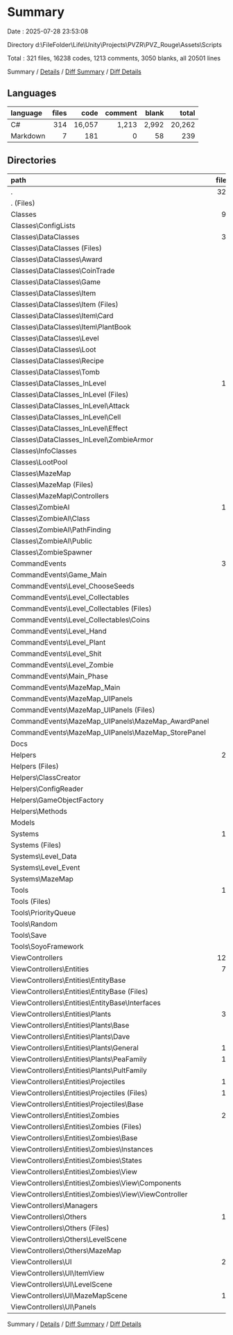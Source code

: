# Summary

Date : 2025-07-28 23:53:08

Directory d:\\FileFolder\\Life\\Unity\\Projects\\PVZR\\PVZ_Rouge\\Assets\\Scripts

Total : 321 files,  16238 codes, 1213 comments, 3050 blanks, all 20501 lines

Summary / [Details](details.md) / [Diff Summary](diff.md) / [Diff Details](diff-details.md)

## Languages
| language | files | code | comment | blank | total |
| :--- | ---: | ---: | ---: | ---: | ---: |
| C# | 314 | 16,057 | 1,213 | 2,992 | 20,262 |
| Markdown | 7 | 181 | 0 | 58 | 239 |

## Directories
| path | files | code | comment | blank | total |
| :--- | ---: | ---: | ---: | ---: | ---: |
| . | 321 | 16,238 | 1,213 | 3,050 | 20,501 |
| . (Files) | 1 | 38 | 3 | 2 | 43 |
| Classes | 91 | 4,564 | 404 | 917 | 5,885 |
| Classes\\ConfigLists | 9 | 140 | 0 | 16 | 156 |
| Classes\\DataClasses | 31 | 1,236 | 53 | 260 | 1,549 |
| Classes\\DataClasses (Files) | 2 | 279 | 8 | 61 | 348 |
| Classes\\DataClasses\\Award | 1 | 27 | 0 | 4 | 31 |
| Classes\\DataClasses\\CoinTrade | 3 | 51 | 0 | 8 | 59 |
| Classes\\DataClasses\\Game | 4 | 87 | 1 | 11 | 99 |
| Classes\\DataClasses\\Item | 8 | 126 | 3 | 17 | 146 |
| Classes\\DataClasses\\Item (Files) | 2 | 16 | 0 | 1 | 17 |
| Classes\\DataClasses\\Item\\Card | 3 | 57 | 2 | 8 | 67 |
| Classes\\DataClasses\\Item\\PlantBook | 3 | 53 | 1 | 8 | 62 |
| Classes\\DataClasses\\Level | 4 | 397 | 34 | 120 | 551 |
| Classes\\DataClasses\\Loot | 5 | 154 | 6 | 25 | 185 |
| Classes\\DataClasses\\Recipe | 3 | 51 | 0 | 4 | 55 |
| Classes\\DataClasses\\Tomb | 1 | 64 | 1 | 10 | 75 |
| Classes\\DataClasses_InLevel | 17 | 679 | 29 | 110 | 818 |
| Classes\\DataClasses_InLevel (Files) | 1 | 22 | 2 | 6 | 30 |
| Classes\\DataClasses_InLevel\\Attack | 3 | 165 | 1 | 27 | 193 |
| Classes\\DataClasses_InLevel\\Cell | 5 | 251 | 14 | 38 | 303 |
| Classes\\DataClasses_InLevel\\Effect | 4 | 138 | 5 | 20 | 163 |
| Classes\\DataClasses_InLevel\\ZombieArmor | 4 | 103 | 7 | 19 | 129 |
| Classes\\InfoClasses | 5 | 135 | 6 | 14 | 155 |
| Classes\\LootPool | 1 | 37 | 0 | 8 | 45 |
| Classes\\MazeMap | 8 | 758 | 68 | 159 | 985 |
| Classes\\MazeMap (Files) | 7 | 466 | 22 | 111 | 599 |
| Classes\\MazeMap\\Controllers | 1 | 292 | 46 | 48 | 386 |
| Classes\\ZombieAI | 18 | 1,488 | 243 | 332 | 2,063 |
| Classes\\ZombieAI\\Class | 8 | 397 | 44 | 94 | 535 |
| Classes\\ZombieAI\\PathFinding | 5 | 886 | 169 | 194 | 1,249 |
| Classes\\ZombieAI\\Public | 5 | 205 | 30 | 44 | 279 |
| Classes\\ZombieSpawner | 2 | 91 | 5 | 18 | 114 |
| CommandEvents | 33 | 897 | 55 | 144 | 1,096 |
| CommandEvents\\Game_Main | 4 | 91 | 8 | 18 | 117 |
| CommandEvents\\Level_ChooseSeeds | 3 | 128 | 16 | 18 | 162 |
| CommandEvents\\Level_Collectables | 4 | 114 | 0 | 19 | 133 |
| CommandEvents\\Level_Collectables (Files) | 2 | 54 | 0 | 9 | 63 |
| CommandEvents\\Level_Collectables\\Coins | 2 | 60 | 0 | 10 | 70 |
| CommandEvents\\Level_Hand | 7 | 203 | 9 | 25 | 237 |
| CommandEvents\\Level_Plant | 4 | 98 | 5 | 14 | 117 |
| CommandEvents\\Level_Shit | 2 | 16 | 0 | 1 | 17 |
| CommandEvents\\Level_Zombie | 1 | 37 | 5 | 7 | 49 |
| CommandEvents\\Main_Phase | 1 | 20 | 0 | 2 | 22 |
| CommandEvents\\MazeMap_Main | 1 | 18 | 2 | 2 | 22 |
| CommandEvents\\MazeMap_UIPanels | 6 | 172 | 10 | 38 | 220 |
| CommandEvents\\MazeMap_UIPanels (Files) | 1 | 29 | 2 | 6 | 37 |
| CommandEvents\\MazeMap_UIPanels\\MazeMap_AwardPanel | 1 | 26 | 0 | 6 | 32 |
| CommandEvents\\MazeMap_UIPanels\\MazeMap_StorePanel | 4 | 117 | 8 | 26 | 151 |
| Docs | 6 | 181 | 0 | 57 | 238 |
| Helpers | 27 | 1,542 | 81 | 272 | 1,895 |
| Helpers (Files) | 3 | 70 | 9 | 11 | 90 |
| Helpers\\ClassCreator | 8 | 385 | 33 | 53 | 471 |
| Helpers\\ConfigReader | 8 | 608 | 33 | 125 | 766 |
| Helpers\\GameObjectFactory | 3 | 332 | 3 | 62 | 397 |
| Helpers\\Methods | 5 | 147 | 3 | 21 | 171 |
| Models | 5 | 329 | 37 | 71 | 437 |
| Systems | 19 | 1,411 | 45 | 235 | 1,691 |
| Systems (Files) | 4 | 212 | 4 | 26 | 242 |
| Systems\\Level_Data | 7 | 465 | 25 | 75 | 565 |
| Systems\\Level_Event | 3 | 213 | 0 | 40 | 253 |
| Systems\\MazeMap | 5 | 521 | 16 | 94 | 631 |
| Tools | 18 | 1,440 | 404 | 274 | 2,118 |
| Tools (Files) | 7 | 602 | 134 | 133 | 869 |
| Tools\\PriorityQueue | 4 | 473 | 161 | 63 | 697 |
| Tools\\Random | 2 | 174 | 74 | 45 | 293 |
| Tools\\Save | 4 | 169 | 20 | 27 | 216 |
| Tools\\SoyoFramework | 1 | 22 | 15 | 6 | 43 |
| ViewControllers | 121 | 5,836 | 184 | 1,078 | 7,098 |
| ViewControllers\\Entities | 76 | 3,246 | 79 | 609 | 3,934 |
| ViewControllers\\Entities\\EntityBase | 4 | 89 | 20 | 25 | 134 |
| ViewControllers\\Entities\\EntityBase (Files) | 1 | 57 | 10 | 20 | 87 |
| ViewControllers\\Entities\\EntityBase\\Interfaces | 3 | 32 | 10 | 5 | 47 |
| ViewControllers\\Entities\\Plants | 33 | 1,515 | 5 | 272 | 1,792 |
| ViewControllers\\Entities\\Plants\\Base | 2 | 98 | 3 | 27 | 128 |
| ViewControllers\\Entities\\Plants\\Dave | 5 | 213 | 0 | 36 | 249 |
| ViewControllers\\Entities\\Plants\\General | 13 | 491 | 0 | 77 | 568 |
| ViewControllers\\Entities\\Plants\\PeaFamily | 10 | 541 | 2 | 98 | 641 |
| ViewControllers\\Entities\\Plants\\PultFamily | 3 | 172 | 0 | 34 | 206 |
| ViewControllers\\Entities\\Projectiles | 15 | 463 | 2 | 79 | 544 |
| ViewControllers\\Entities\\Projectiles (Files) | 11 | 421 | 2 | 72 | 495 |
| ViewControllers\\Entities\\Projectiles\\Base | 4 | 42 | 0 | 7 | 49 |
| ViewControllers\\Entities\\Zombies | 24 | 1,179 | 52 | 233 | 1,464 |
| ViewControllers\\Entities\\Zombies (Files) | 3 | 68 | 1 | 8 | 77 |
| ViewControllers\\Entities\\Zombies\\Base | 2 | 444 | 31 | 106 | 581 |
| ViewControllers\\Entities\\Zombies\\Instances | 8 | 250 | 0 | 53 | 303 |
| ViewControllers\\Entities\\Zombies\\States | 6 | 152 | 5 | 21 | 178 |
| ViewControllers\\Entities\\Zombies\\View | 5 | 265 | 15 | 45 | 325 |
| ViewControllers\\Entities\\Zombies\\View\\Components | 2 | 62 | 0 | 8 | 70 |
| ViewControllers\\Entities\\Zombies\\View\\ViewController | 3 | 203 | 15 | 37 | 255 |
| ViewControllers\\Managers | 4 | 284 | 23 | 40 | 347 |
| ViewControllers\\Others | 14 | 691 | 16 | 135 | 842 |
| ViewControllers\\Others (Files) | 5 | 287 | 6 | 63 | 356 |
| ViewControllers\\Others\\LevelScene | 6 | 322 | 10 | 57 | 389 |
| ViewControllers\\Others\\MazeMap | 3 | 82 | 0 | 15 | 97 |
| ViewControllers\\UI | 27 | 1,615 | 66 | 294 | 1,975 |
| ViewControllers\\UI\\ItemView | 3 | 88 | 0 | 14 | 102 |
| ViewControllers\\UI\\LevelScene | 5 | 322 | 6 | 51 | 379 |
| ViewControllers\\UI\\MazeMapScene | 11 | 669 | 40 | 125 | 834 |
| ViewControllers\\UI\\Panels | 8 | 536 | 20 | 104 | 660 |

Summary / [Details](details.md) / [Diff Summary](diff.md) / [Diff Details](diff-details.md)